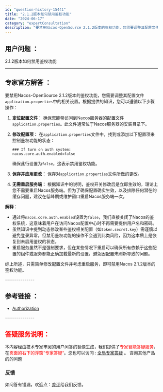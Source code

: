 ```yaml
---
id: "question-history-15441"
title: "2.1.2版本如何禁用鉴权功能"
date: "2024-06-17"
category: "expertConsultation"
description: "要禁用Nacos-OpenSource 2.1.2版本的鉴权功能，您需要调整其配置文件`application.properties`中的相关设置。根据提供的知识，您可以遵循以下步骤操作：1. **定位配置文件**：   确保您能够访问到Nacos服务器的配置文件`application.prope"
---
```


## 用户问题 ： 
 2.1.2版本如何禁用鉴权功能  

---------------
## 专家官方解答 ：

要禁用Nacos-OpenSource 2.1.2版本的鉴权功能，您需要调整其配置文件`application.properties`中的相关设置。根据提供的知识，您可以遵循以下步骤操作：

1. **定位配置文件**：
   确保您能够访问到Nacos服务器的配置文件`application.properties`。此文件通常位于Nacos服务器的安装目录下。

2. **修改配置项**：
   在`application.properties`文件中，找到或添加以下配置项来控制鉴权功能的状态：
   ```properties
   ### If turn on auth system:
   nacos.core.auth.enabled=false
   ```
   确保此行设置为`false`，这表示禁用鉴权功能。

3. **保存并应用更改**：
   保存对`application.properties`文件所做的更改。

4. **无需重启服务端**：
   根据知识中的说明，鉴权开关修改后是立即生效的，理论上您不需要重启Nacos服务端。但为了确保配置确实生效，以及排除任何潜在的缓存问题，建议在低峰期或维护窗口重启Nacos服务端一次。

**解释**：
- 通过将`nacos.core.auth.enabled`设置为`false`，我们直接关闭了Nacos的鉴权系统，这意味着用户在访问Nacos配置中心时不再需要提供用户名和密码。
- 虽然知识中提到动态修改某些鉴权相关配置（如`token.secret.key`）需谨慎以避免登录异常，但禁用鉴权功能的操作不会遇到此类风险，因为这本质上是恢复到未启用鉴权的状态。
- 重启服务虽然不是强制要求，但在某些情况下重启可以确保所有依赖于这些配置的组件或服务都能正确加载最新的设置，避免因配置未刷新导致的问题。

综上所述，只需简单修改配置文件并考虑重启服务，即可禁用Nacos 2.1.2版本的鉴权功能。


<font color="#949494">---------------</font> 


## 参考链接 ：

* [Authorization](https://nacos.io/docs/latest/guide/user/auth)


 <font color="#949494">---------------</font> 
 


## <font color="#FF0000">答疑服务说明：</font> 

本内容经由技术专家审阅的用户问答的镜像生成，我们提供了<font color="#FF0000">专家智能答疑服务</font>，在<font color="#FF0000">页面的右下的浮窗”专家答疑“</font>。您也可以访问 : [全局专家答疑](https://answer.opensource.alibaba.com/docs/intro) 。 咨询其他产品的的问题

### 反馈
如问答有错漏，欢迎点：[差评](https://ai.nacos.io/user/feedbackByEnhancerGradePOJOID?enhancerGradePOJOId=15511)给我们反馈。

